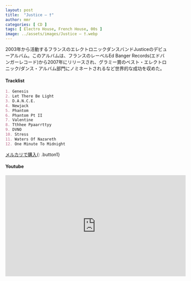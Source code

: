 ```yaml
---
layout: post
title:  "Justice – †"
author: mmr
categories: [ CD ]
tags: [ Electro House, French House, 00s ]
image: ../assets/images/Justice – †.webp
---
```


2003年から活動するフランスのエレクトロニックダンスバンドJusticeのデビューアルバム。このアルバムは、フランスのレーベルEd Banger Records(エドバンガーレコード)から2007年にリリースされ、グラミー賞のベスト・エレクトロニック/ダンス・アルバム部門にノミネートされるなど世界的な成功を収めた。

#### Tracklist
```md
1. Genesis
2. Let There Be Light
3. D.A.N.C.E.
4. Newjack
5. Phantom
6. Phantom Pt II
7. Valentine
8. Tthhee Ppaarrttyy
9. DVNO
10. Stress
11. Waters Of Nazareth
12. One Minute To Midnight
```

[メルカリで購入](https://jp.mercari.com/item/m71824619681?afid=6142608987){: .button1}

#### Youtube
<iframe width="560" height="315" src="https://www.youtube.com/embed/Yt0kHiRsnHA?si=MAQ1vJoqI7DHPcgn" title="YouTube video player" frameborder="0" allow="accelerometer; autoplay; clipboard-write; encrypted-media; gyroscope; picture-in-picture; web-share" referrerpolicy="strict-origin-when-cross-origin" allowfullscreen></iframe>